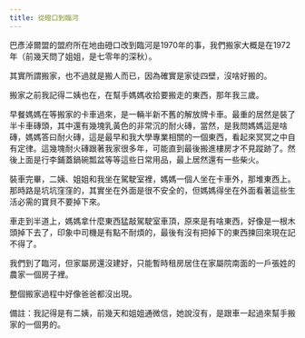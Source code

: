 ```yaml
---
title: 從磴口到臨河
---
```


巴彥淖爾盟的盟府所在地由磴口改到臨河是1970年的事，我們搬家大概是在1972年（前幾天問了姐姐，是七零年的深秋）。

其實所謂搬家，也不過就是搬人而已，因為確實是家徒四壁，沒啥好搬的。

搬家之前我記得二姨也在，在幫手媽媽收拾要搬走的東西，那年我三歲。

早餐媽媽在等搬家的卡車過來，是一輛半新不舊的解放牌卡車。最重的居然是裝了半卡車磚頭，其中還有幾塊乳黃色的非常沉的耐火磚，當然，是我問媽媽這是啥磚，媽媽答曰耐火磚，這是最早和我大學專業相關的一個東西，看起來冥冥之中自有定律。這幾塊耐火磚跟著我家很多年，可能直到最後搬進樓房才不見蹤跡了。然後上面是行李鋪蓋鍋碗瓢盆等等這些日常用品，最上居然還有一些柴火。

裝車完畢，二姨、姐姐和我坐在駕駛室裡，媽媽一個人坐在卡車外，那堆東西上。那時路是坑坑窪窪的，其實坐在外面是很不安全的，但媽媽得坐在外面看著這些生活必需的寶貝不要掉下來。

車走到半道上，媽媽拿什麼東西猛敲駕駛室車頂，原來是有啥東西，好像是一根木頭掉下去了，印象中司機是有點不耐煩的，最後有沒有把掉下的東西揀回來現在記不得了。

我們到了臨河，但家屬房還沒建好，只能暫時租房居住在家屬院南面的一戶張姓的農家一個房子裡。

整個搬家過程中好像爸爸都沒出現。

備註：我記得是有二姨，前幾天和姐姐通微信，她說沒有，是跟車一起過來幫手搬家的一個男的。
